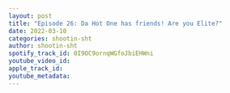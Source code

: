 ```yaml
---
layout: post
title: "Episode 26: Da Hot One has friends! Are you Elite?"
date: 2022-03-10
categories: shootin-sht
author: shootin-sht
spotify_track_id: 0I9OC9ornqWGfoJbiEHWni
youtube_video_id: 
apple_track_id: 
youtube_metadata: 
---
```

